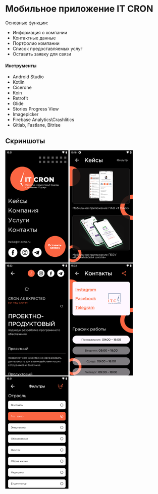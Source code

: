# Мобильное приложение IT CRON

Основные функции:

+ Информация о компании
+ Контактные данные
+ Портфолио компании
+ Список предоставляемых услуг
+ Оставить заявку для связи

#### Инструменты

+ Android Studio
+ Kotlin
+ Cicerone
+ Koin
+ Retrofit
+ Glide
+ Stories Progress View
+ Imagepicker
+ Firebase Analytics\Crashlitics
+ Gitlab, Fastlane, Bitrise

## Скриншоты
<img src="./img/main.png" width="200" /> <img src="./img/cases.png" width="200" /> <img src="./img/company.png" width="200" /> <img src="./img/contacts.png" width="200" /> <img src="./img/filter.png" width="200" />